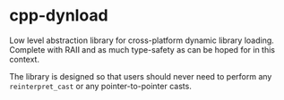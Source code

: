 # cpp-dynload

Low level abstraction library for cross-platform dynamic library loading. Complete with RAII and as much type-safety as
can be hoped for in this context.

The library is designed so that users should never need to perform any `reinterpret_cast` or any pointer-to-pointer
casts.
